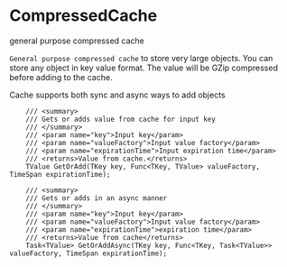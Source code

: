 # CompressedCache
general purpose compressed cache

`General purpose compressed cache` to store very large objects. You can store any object in key value format.
The value will be GZip compressed before adding to the cache.

Cache supports both sync and async ways to add objects

        /// <summary>
        /// Gets or adds value from cache for input key
        /// </summary>
        /// <param name="key">Input key</param>
        /// <param name="valueFactory">Input value factory</param>
        /// <param name="expirationTime">Input expiration time</param>
        /// <returns>Value from cache.</returns>
        TValue GetOrAdd(TKey key, Func<TKey, TValue> valueFactory, TimeSpan expirationTime);

        /// <summary>
        /// Gets or adds in an async manner
        /// </summary>
        /// <param name="key">Input key</param>
        /// <param name="valueFactory">Input value factory</param>
        /// <param name="expirationTime">expiration time</param>
        /// <returns>Value from cache</returns>
        Task<TValue> GetOrAddAsync(TKey key, Func<TKey, Task<TValue>> valueFactory, TimeSpan expirationTime);
